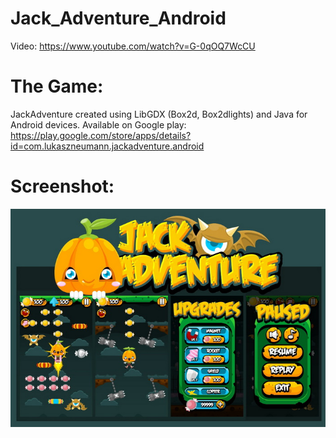 # Jack_Adventure_Android
Video: https://www.youtube.com/watch?v=G-0qOQ7WcCU

 
# The Game:

JackAdventure created using LibGDX (Box2d, Box2dlights) and Java for Android devices. Available on Google play:
https://play.google.com/store/apps/details?id=com.lukaszneumann.jackadventure.android

# Screenshot:
![Example screenshot](/Screenshot.jpg)

